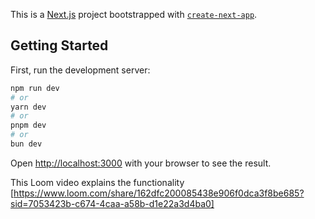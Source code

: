 This is a [Next.js](https://nextjs.org) project bootstrapped with [`create-next-app`](https://nextjs.org/docs/app/api-reference/cli/create-next-app).

## Getting Started

First, run the development server:

```bash
npm run dev
# or
yarn dev
# or
pnpm dev
# or
bun dev
```

Open [http://localhost:3000](http://localhost:3000) with your browser to see the result.

This Loom video explains the functionality [https://www.loom.com/share/162dfc200085438e906f0dca3f8be685?sid=7053423b-c674-4caa-a58b-d1e22a3d4ba0]

